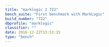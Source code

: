 ```yaml
---
title: "marklogic 2 722"
bench_suite: "First benchmark with MarkLogic"
build_number: "722"
dbprofile: "marklogic"
classifier: ""
date: 2016-12-22T13:53:15
type: "bench"
---
```

